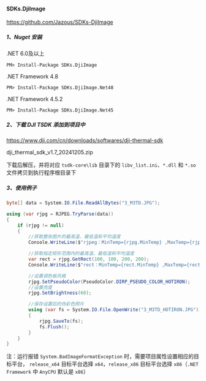 #### SDKs.DjiImage

https://github.com/Jazous/SDKs-DjiImage

##### 1、Nuget 安装

.NET 6.0及以上

```shell
PM> Install-Package SDKs.DjiImage
```

.NET Framework 4.8

```shell
PM> Install-Package SDKs.DjiImage.Net48
```

.NET Framework 4.5.2

```shell
PM> Install-Package SDKs.DjiImage.Net45
```

##### 2、下载 DJI TSDK 添加到项目中

https://www.dji.com/cn/downloads/softwares/dji-thermal-sdk

dji_thermal_sdk_v1.7_20241205.zip

下载后解压，并将对应 `tsdk-core\lib` 目录下的 `libv_list.ini`、`*.dll` 和 `*.so` 文件拷贝到执行程序根目录下

##### 3、使用例子

```c#
byte[] data = System.IO.File.ReadAllBytes("3_M3TD.JPG");

using (var rjpg = RJPEG.TryParse(data))
{
    if (rjpg != null)
    {
        //获取整张图片的最高温、最低温和平均温度
        Console.WriteLine($"rjpeg：MinTemp={rjpg.MinTemp} ,MaxTemp={rjpg.MaxTemp} ,AvgTemp={rjpg.AvgTemp}");

        //获取指定矩形范围内的最高温、最低温和平均温度
        var rect = rjpg.GetRect(100, 100, 200, 200);
        Console.WriteLine($"rect：MinTemp={rect.MinTemp} ,MaxTemp={rect.MaxTemp} ,AvgTemp={rect.AvgTemp}");

        //设置调色板风格
        rjpg.SetPseudoColor(PseudoColor.DIRP_PSEUDO_COLOR_HOTIRON);
        //设置亮度
        rjpg.SetBrightness(60);

        //保存设置后的伪彩色照片
        using (var fs = System.IO.File.OpenWrite("3_M3TD_HOTIRON.JPG"))
        {
            rjpg.SaveTo(fs);
            fs.Flush();
        }
    }
}
```

注：运行报错 `System.BadImageFormatException` 时，需要项目属性设置相应的目标平台， `release_x64` 目标平台选择 `x64`，`release_x86` 目标平台选择 `x86`（`.NET Framework` 中 `AnyCPU` 默认是 `x86`）